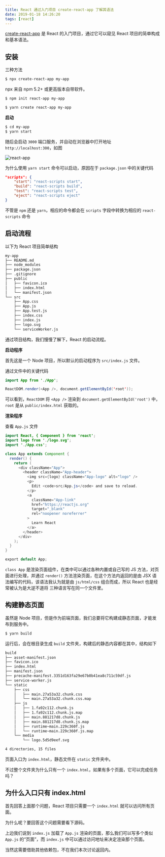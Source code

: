 ```yaml
---
title: React 通过入门项目 create-react-app 了解其语法
date: 2019-01-18 14:26:20
tags: [react]
---
```


[create-react-app](https://github.com/facebook/create-react-app) 是 React 的入门项目，通过它可以窥见 React 项目的简单构成和基本语法。

<!-- more --><!-- toc -->

## 安装

三种方法

```bash
$ npx create-react-app my-app
```

npx 来自 npm 5.2+ 或更高版本自带软件。

```bash
$ npm init react-app my-app
```

```bash
$ yarn create react-app my-app
```

**启动**

```bash
$ cd my-app
$ yarn start
```

随后会启动 `3000` 端口服务，并自动在浏览器中打开地址 `http://localhost:300`，如图

![react-app](https://wxnacy-img.oss-cn-beijing.aliyuncs.com/blog/react.png)

为什么使用 `yarn start` 命令可以启动，原因在于 `package.json` 中的关键代码

```json
"scripts": {
    "start": "react-scripts start",
    "build": "react-scripts build",
    "test": "react-scripts test",
    "eject": "react-scripts eject"
}
```

不管是 `npm` 还是 `yarn`，相应的命令都会在 `scripts` 字段中转换为相应的 `react-scripts` 命令

## 启动流程

以下为 React 项目简单结构

```bash
my-app
├── README.md
├── node_modules
├── package.json
├── .gitignore
├── public
│   ├── favicon.ico
│   ├── index.html
│   └── manifest.json
└── src
    ├── App.css
    ├── App.js
    ├── App.test.js
    ├── index.css
    ├── index.js
    ├── logo.svg
    └── serviceWorker.js
```

通过项目结构，我们慢慢了解下，React 的启动流程。

**启动程序**

首先这是一个 Node 项目，所以默认的启动程序为 `src/index.js` 文件。

通过文件中的关键代码

```java
import App from './App';

ReactDOM.render(<App />, document.getElementById('root'));
```

可以看到，`ReactDOM` 将 `<App />` 渲染到 `document.getElementById('root')` 中，`root` 是从 `public/index.html` 获取的。

**渲染程序**

查看 `App.js` 文件

```java
import React, { Component } from 'react';
import logo from './logo.svg';
import './App.css';

class App extends Component {
  render() {
    return (
      <div className="App">
        <header className="App-header">
          <img src={logo} className="App-logo" alt="logo" />
          <p>
            Edit <code>src/App.js</code> and save to reload.
          </p>
          <a
            className="App-link"
            href="https://reactjs.org"
            target="_blank"
            rel="noopener noreferrer"
          >
            Learn React
          </a>
        </header>
      </div>
    );
  }
}

export default App;
```

`class App` 是渲染页面组件，在类中可以通过各种内置或自己写的 JS 方法，对页面进行处理，并通过 `render()` 方法渲染页面，在这个方法内返回的是由 JSX 语法编写的代码，该语法我认为就是由 `js/html/css` 组合而成，所以 React 也是经常被认为是大逆不道将 三种语言写在同一个文件里。

## 构建静态页面

虽然是 Node 项目，但是作为前端页面，我们总要将它构建成静态页面，才能发布到服务中。

```bash
$ yarn build
```

运行后，会在根目录生成 `build` 文件夹，构建后的静态内容都在其中，结构如下

```bash
build
├── asset-manifest.json
├── favicon.ico
├── index.html
├── manifest.json
├── precache-manifest.3351d163fa29e67b0b41ea8c711c59df.js
├── service-worker.js
└── static
    ├── css
    │   ├── main.27a53a32.chunk.css
    │   └── main.27a53a32.chunk.css.map
    ├── js
    │   ├── 1.fa92c112.chunk.js
    │   ├── 1.fa92c112.chunk.js.map
    │   ├── main.881217d8.chunk.js
    │   ├── main.881217d8.chunk.js.map
    │   ├── runtime~main.229c360f.js
    │   └── runtime~main.229c360f.js.map
    └── media
        └── logo.5d5d9eef.svg

4 directories, 15 files
```

页面入口为 `index.html`，静态文件在 `static` 文件夹中。

不过整个文件夹为什么只有一个 `index.html`，如果有多个页面，它可以完成任务吗？

## 为什么入口只有 index.html

首先回答上面那个问题，React 项目只需要一个 `index.html` 就可以访问所有页面。

为什么呢？要回答这个问题需要看下源码。

上边我们说到 `index.js` 加载了 `App.js` 渲染的页面，那么我们可以写多个类似 `App.js` 的“页面”，而 `index.js` 中可以通过访问地址来决定渲染那个页面。

当然这需要借助其他依赖包，不在我们本次讨论返回内。
